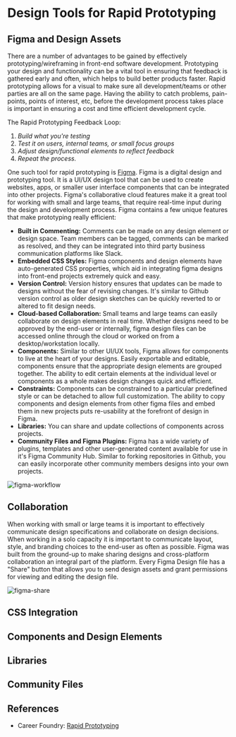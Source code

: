 [comment]: # (Brainstorming ideas for blog articles) 
[comment]: # (Images will not be rendered in Markdown this is just to give reference to the proposed image) 

# Design Tools for Rapid Prototyping 
## Figma and Design Assets
There are a number of advantages to be gained by effectively prototyping/wireframing in front-end software development. Prototyping your design and functionality can be a vital tool in ensuring that feedback is gathered early and often, which helps to build better products faster. Rapid prototyping allows for a visual to make sure all development/teams or other parties are all on the same page. Having the ability to catch problems, pain-points, points of interest, etc, before the development process takes place is important in ensuring a cost and time efficient development cycle.

The Rapid Prototyping Feedback Loop:
1. *Build what you're testing*
2. *Test it on users, internal teams, or small focus groups* 
3. *Adjust design/functional elements to reflect feedback* 
4. *Repeat the process.* 

One such tool for rapid prototyping is [Figma](https://www.figma.com/). Figma is a digital design and prototyping tool. It is a UI/UX design tool that can be used to create websites, apps, or smaller user interface components that can be integrated into other projects. Figma's collaborative cloud features make it a great tool for working with small and large teams, that require real-time input during the design and development process. Figma contains a few unique features that make prototyping really efficient: 
* **Built in Commenting:** Comments can be made on any design element or design space. Team members can be tagged, comments can be marked as resolved, and they can be integrated into third party business communication platforms like Slack. 
* **Embedded CSS Styles:** Figma components and design elements have auto-generated CSS properties, which aid in integrating figma designs into front-end projects extremely quick and easy. 
* **Version Control:** Version history ensures that updates can be made to designs without the fear of revising changes. It's similar to Github version control as older design sketches can be quickly reverted to or altered to fit design needs. 
* **Cloud-based Collaboration:** Small teams and large teams can easily collaborate on design elements in real time. Whether designs need to be approved by the end-user or internally, figma design files can be accessed online through the cloud or worked on from a desktop/workstation locally. 
* **Components:** Similar to other UI/UX tools, Figma allows for components to live at the heart of your designs. Easily exportable and editable, components ensure that the appropriate design elements are grouped together. The ability to edit certain elements at the individual level or components as a whole makes design changes quick and efficient. 
* **Constraints:** Components can be constrained to a particular predefined style or can be detached to allow full customization. The ability to copy components and design elements from other figma files and embed them in new projects puts re-usability at the forefront of design in Figma. 
* **Libraries:** You can share and update collections of components across projects. 
* **Community Files and Figma Plugins:** Figma has a wide variety of plugins, templates and other user-generated content available for use in it's Figma Community Hub. Similar to forking repositories in Github, you can easily incorporate other community members designs into your own projects.

![figma-workflow](https://res.cloudinary.com/dzmc7doja/image/upload/v1637623092/blogsite-content/blogarticle3-figmaprototyping/figma-workflow.webp)

## Collaboration 
When working with small or large teams it is important to effectively communicate design specifications and collaborate on design decisions. When working in a solo capacity it is important to communicate layout, style, and branding choices to the end-user as often as possible. Figma was built from the ground-up to make sharing designs and cross-platform collaboration an integral part of the platform. Every Figma Design file has a "Share" button that allows you to send design assets and grant permissions for viewing and editing the design file. 

![figma-share](https://res.cloudinary.com/dzmc7doja/image/upload/v1638299684/blogsite-content/blogarticle3-figmaprototyping/figma-share.png)

## CSS Integration 

## Components and Design Elements

## Libraries 

## Community Files


## References
* Career Foundry: [Rapid Prototyping](https://careerfoundry.com/en/blog/ux-design/rapid-prototyping-guide/) 

